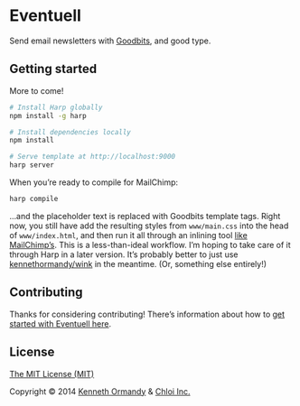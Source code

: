 <!--
[![A great header image you designed, or collaborated on with a designer you work with. It’ll look best when it’s 728px wide, @2x for hi-dpi devices.](preview.png)](https://github.com/kennethormandy/default)

***
-->

# Eventuell

Send email newsletters with <a href="http://goodbits.io">Goodbits</a>, and good type.

## Getting started

More to come!

```bash
# Install Harp globally
npm install -g harp

# Install dependencies locally
npm install

# Serve template at http://localhost:9000
harp server
```

When you’re ready to compile for MailChimp:

```bash
harp compile
```

…and the placeholder text is replaced with Goodbits template tags. Right now, you still have
add the resulting styles from `www/main.css` into the head of `www/index.html`, and then run
it all through an inlining tool [like MailChimp’s](http://templates.mailchimp.com/resources/inline-css/).
This is a less-than-ideal workflow. I’m hoping to take care of it through Harp in a later version.
It’s probably better to just use [kennethormandy/wink](https://github.com/kennethormandy/wink)
in the meantime. (Or, something else entirely!)

## Contributing

Thanks for considering contributing! There’s information about how to [get started with Eventuell here](CONTRIBUTING.md).

## License

[The MIT License (MIT)](LICENSE.md)

Copyright © 2014 [Kenneth Ormandy](http://kennethormandy.com) & [Chloi Inc.](http://chloi.io)
